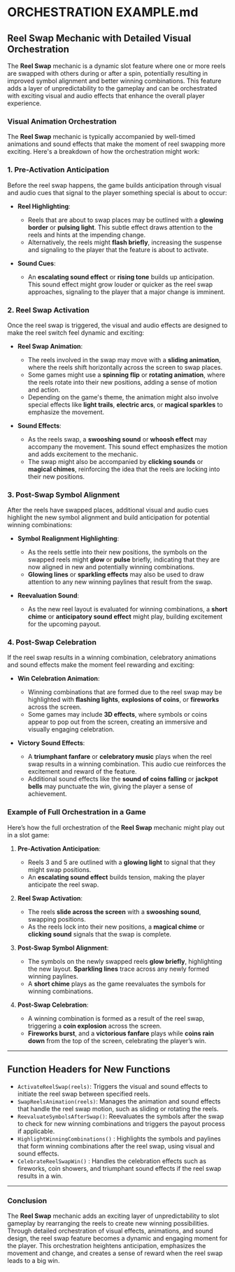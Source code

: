 # ORCHESTRATION EXAMPLE.md

## Reel Swap Mechanic with Detailed Visual Orchestration

The **Reel Swap** mechanic is a dynamic slot feature where one or more reels are swapped with others during or after a spin, potentially resulting in improved symbol alignment and better winning combinations. This feature adds a layer of unpredictability to the gameplay and can be orchestrated with exciting visual and audio effects that enhance the overall player experience.

### Visual Animation Orchestration

The **Reel Swap** mechanic is typically accompanied by well-timed animations and sound effects that make the moment of reel swapping more exciting. Here's a breakdown of how the orchestration might work:

### 1. **Pre-Activation Anticipation**

Before the reel swap happens, the game builds anticipation through visual and audio cues that signal to the player something special is about to occur:

- **Reel Highlighting**:
    - Reels that are about to swap places may be outlined with a **glowing border** or **pulsing light**. This subtle effect draws attention to the reels and hints at the impending change.
    - Alternatively, the reels might **flash briefly**, increasing the suspense and signaling to the player that the feature is about to activate.

- **Sound Cues**:
    - An **escalating sound effect** or **rising tone** builds up anticipation. This sound effect might grow louder or quicker as the reel swap approaches, signaling to the player that a major change is imminent.

### 2. **Reel Swap Activation**

Once the reel swap is triggered, the visual and audio effects are designed to make the reel switch feel dynamic and exciting:

- **Reel Swap Animation**:
    - The reels involved in the swap may move with a **sliding animation**, where the reels shift horizontally across the screen to swap places.
    - Some games might use a **spinning flip** or **rotating animation**, where the reels rotate into their new positions, adding a sense of motion and action.
    - Depending on the game's theme, the animation might also involve special effects like **light trails**, **electric arcs**, or **magical sparkles** to emphasize the movement.

- **Sound Effects**:
    - As the reels swap, a **swooshing sound** or **whoosh effect** may accompany the movement. This sound effect emphasizes the motion and adds excitement to the mechanic.
    - The swap might also be accompanied by **clicking sounds** or **magical chimes**, reinforcing the idea that the reels are locking into their new positions.

### 3. **Post-Swap Symbol Alignment**

After the reels have swapped places, additional visual and audio cues highlight the new symbol alignment and build anticipation for potential winning combinations:

- **Symbol Realignment Highlighting**:
    - As the reels settle into their new positions, the symbols on the swapped reels might **glow** or **pulse** briefly, indicating that they are now aligned in new and potentially winning combinations.
    - **Glowing lines** or **sparkling effects** may also be used to draw attention to any new winning paylines that result from the swap.

- **Reevaluation Sound**:
    - As the new reel layout is evaluated for winning combinations, a **short chime** or **anticipatory sound effect** might play, building excitement for the upcoming payout.

### 4. **Post-Swap Celebration**

If the reel swap results in a winning combination, celebratory animations and sound effects make the moment feel rewarding and exciting:

- **Win Celebration Animation**:
    - Winning combinations that are formed due to the reel swap may be highlighted with **flashing lights**, **explosions of coins**, or **fireworks** across the screen.
    - Some games may include **3D effects**, where symbols or coins appear to pop out from the screen, creating an immersive and visually engaging celebration.

- **Victory Sound Effects**:
    - A **triumphant fanfare** or **celebratory music** plays when the reel swap results in a winning combination. This audio cue reinforces the excitement and reward of the feature.
    - Additional sound effects like the **sound of coins falling** or **jackpot bells** may punctuate the win, giving the player a sense of achievement.

### Example of Full Orchestration in a Game

Here’s how the full orchestration of the **Reel Swap** mechanic might play out in a slot game:

1. **Pre-Activation Anticipation**:
    - Reels 3 and 5 are outlined with a **glowing light** to signal that they might swap positions.
    - An **escalating sound effect** builds tension, making the player anticipate the reel swap.

2. **Reel Swap Activation**:
    - The reels **slide across the screen** with a **swooshing sound**, swapping positions.
    - As the reels lock into their new positions, a **magical chime** or **clicking sound** signals that the swap is complete.

3. **Post-Swap Symbol Alignment**:
    - The symbols on the newly swapped reels **glow briefly**, highlighting the new layout. **Sparkling lines** trace across any newly formed winning paylines.
    - A **short chime** plays as the game reevaluates the symbols for winning combinations.

4. **Post-Swap Celebration**:
    - A winning combination is formed as a result of the reel swap, triggering a **coin explosion** across the screen.
    - **Fireworks burst**, and a **victorious fanfare** plays while **coins rain down** from the top of the screen, celebrating the player’s win.

---

## Function Headers for New Functions

- `ActivateReelSwap(reels)`: Triggers the visual and sound effects to initiate the reel swap between specified reels.
- `SwapReelsAnimation(reels)`: Manages the animation and sound effects that handle the reel swap motion, such as sliding or rotating the reels.
- `ReevaluateSymbolsAfterSwap()`: Reevaluates the symbols after the swap to check for new winning combinations and triggers the payout process if applicable.
- `HighlightWinningCombinations()` : Highlights the symbols and paylines that form winning combinations after the reel swap, using visual and sound effects.
- `CelebrateReelSwapWin()` : Handles the celebration effects such as fireworks, coin showers, and triumphant sound effects if the reel swap results in a win.

---

### Conclusion

The **Reel Swap** mechanic adds an exciting layer of unpredictability to slot gameplay by rearranging the reels to create new winning possibilities. Through detailed orchestration of visual effects, animations, and sound design, the reel swap feature becomes a dynamic and engaging moment for the player. This orchestration heightens anticipation, emphasizes the movement and change, and creates a sense of reward when the reel swap leads to a big win.
